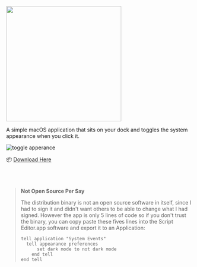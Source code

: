 
<img src="https://github.com/pouyakary/DayAndNight/assets/2157285/1a5dc8e1-531d-42df-9156-5fbff8228314" width="310">

A simple macOS application that sits on your dock and toggles the system appearance when you click it.

![toggle apperance](https://github.com/pouyakary/DayAndNight/assets/2157285/bfd85356-b968-49cc-b5fb-80c23d036f03)





📦 [Download Here](https://github.com/pouyakary/toggle-apperance/releases/download/v1/Day.Night.zip)

<br><br>

> __Not Open Source Per Say__
> 
> The distribution binary is not an open source software in itself, since I had to sign it and didn't want others to be able to change what I had signed. However the app is only 5 lines of code so if you don't trust the binary, you can copy paste these fives lines into the Script Editor.app software and export it to an Application:
>
> ```applescript
> tell application "System Events"
>   tell appearance preferences
>	    set dark mode to not dark mode
>	  end tell
> end tell
> ```
